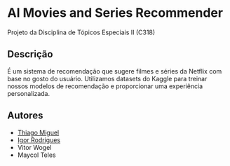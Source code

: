 # AI Movies and Series Recommender

Projeto da Disciplina de Tópicos Especiais II (C318)

## Descrição
É um sistema de recomendação que sugere filmes e séries da Netflix com base no gosto do usuário. Utilizamos datasets do Kaggle para treinar nossos modelos de recomendação e proporcionar uma experiência personalizada.

## Autores
- [Thiago Miguel](https://github.com/ThiagoMiguel7)
- [Igor Rodrigues](https://github.com/igu1nho)
- Vitor Wogel
- Maycol Teles
